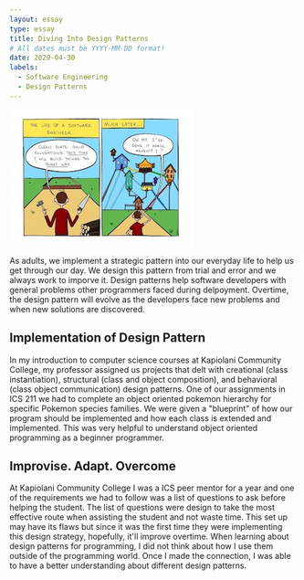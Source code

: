 ```yaml
---
layout: essay
type: essay
title: Diving Into Design Patterns  
# All dates must be YYYY-MM-DD format!
date: 2020-04-30
labels:
  - Software Engineering
  - Design Patterns 
---
```


<img class="ui large left floated image" src="../images/DesignPattern2.jpg">

As adults, we implement a strategic pattern into our everyday life to help us get through our day. We design this pattern from trial and error and we always work to imporve it. Design patterns help software developers with general problems other programmers faced during delpoyment. Overtime, the design pattern will evolve as the developers face new problems and when new solutions are discovered. 

## Implementation of Design Pattern 
In my introduction to computer science courses at Kapiolani Community College, my professor assigned us projects that delt with creational (class instantiation), structural (class and object composition), and behavioral (class object communication) design patterns. One of our assignments in ICS 211 we had to complete an object oriented pokemon hierarchy for specific Pokemon species families. We were given a "blueprint" of how our program should be implemented and how each class is extended and implemented. This was very helpful to understand object oriented programming as a beginner programmer. 

## Improvise. Adapt. Overcome
At Kapiolani Community College I was a ICS peer mentor for a year and one of the requirements we had to follow was a list of questions to ask before helping the student. The list of questions were design to take the most effective route when assisting the student and not waste time. This set up may have its flaws but since it was the first time they were implementing this design strategy, hopefully, it'll improve overtime. When learning about design patterns for programming, I did not think about how I use them outside of the programming world. Once I made the connection, I was able to have a better understanding about different design patterns. 
